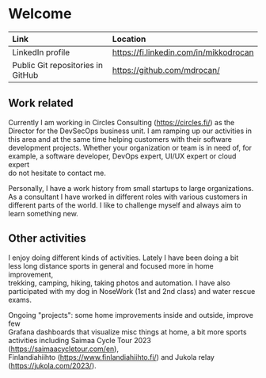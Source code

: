 # Welcome

Link | Location
:---- | :----
LinkedIn profile | <https://fi.linkedin.com/in/mikkodrocan>
Public Git repositories in GitHub | <https://github.com/mdrocan/>

## Work related

Currently I am working in Circles Consulting (<https://circles.fi/>) as the \
Director for the DevSecOps business unit. I am ramping up our activities in \
this area and at the same time helping customers with their software \
development projects. Whether your organization or team is in need of, for \
example, a software developer, DevOps expert, UI/UX expert or cloud expert \
do not hesitate to contact me.

Personally, I have a work history from small startups to large organizations. \
As a consultant I have worked in different roles with various customers in \
different parts of the world. I like to challenge myself and always aim to \
learn something new.

## Other activities

I enjoy doing different kinds of activities. Lately I have been doing a bit \
less long distance sports in general and focused more in home improvement, \
trekking, camping, hiking, taking photos and automation. I have also \
participated with my dog in NoseWork (1st and 2nd class) and water rescue \
exams.

Ongoing "projects": some home improvements inside and outside, improve few \
Grafana dashboards that visualize misc things at home, a bit more sports \
activities including Saimaa Cycle Tour 2023 (<https://saimaacycletour.com/en>),\
 Finlandiahiihto (<https://www.finlandiahiihto.fi/>) and Jukola relay \
(<https://jukola.com/2023/>).
